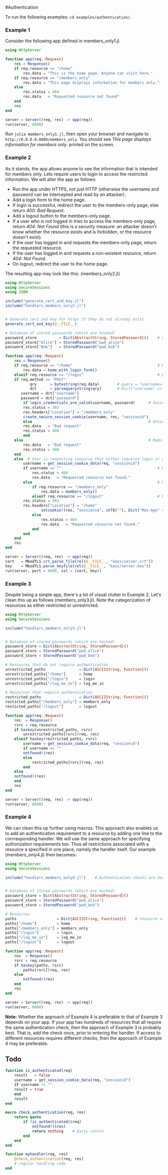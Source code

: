 #Authentication 

To run the following examples: `cd examples/authentication/`.

### Example 1
Consider the following app defined in members_only1.jl.
```julia
using HttpServer

function app(req::Request)
    res = Response()
    if req.resource == "/home"
        res.data = "This is the home page. Anyone can visit here."
    if req.resource == "/members_only"
        res.data = "This page displays information for members only."
    else
        res.status = 404
        res.data   = "Requested resource not found"
    end
    res
end

server = Server((req, res) -> app(req))
run(server, 8000)
```
Run `julia members_only1.jl`, then open your browser and navigate to `http://0.0.0.0:8000/members_only`. You should see _This page displays information for members only._ printed on the screen.


### Example 2
As it stands, the app allows anyone to see the information that is intended for members only. Lets require users to login to access the restricted information. We will alter the app as follows:
- Run the app under HTTPS, not just HTTP (otherwise the username and password can be intercepted and read by an attacker).
- Add a login form to the home page.
- If login is successful, redirect the user to the members-only page; else return _400: Bad Request_.
- Add a logout button to the members-only page.
- If a user who is not logged in tries to access the members-only page, return _404: Not Found_ (this is a security measure: an attacker doesn't know whether the resource exists and is forbidden, or the resource doesn't exist).
- If the user has logged in and requests the members-only page, return the requested resource.
- If the user has logged in and requests a non-existent resource, return _404: Not Found_.
- On logout, redirect the user to the home page.

The resulting app may look like this: (members_only2.jl)
```julia
using HttpServer
using SecureSessions
using JSON

include("generate_cert_and_key.jl")
include("handlers_members_only2.jl")


# Generate cert and key for https if they do not already exist
generate_cert_and_key(@__FILE__)

# Database of stored passwords (which are hashed)
password_store          = Dict{AbstractString, StoredPassword}()    # username => StoredPassword
password_store["Alice"] = StoredPassword("pwd_alice")
password_store["Bob"]   = StoredPassword("pwd_bob")

function app(req::Request)
    res = Response()
    if req.resource == "/home"                                      # Home page with login form
        res.data = home_with_login_form()
    elseif req.resource == "/login"                                 # Process login request
	if req.method == "POST"
           qry      = bytestring(req.data)        # query = "username=xxx&password=yyy"
           dct      = parsequerystring(qry)       # Dict("username" => xxx, "password" => yyy)
	   username = dct["username"]
	   password = dct["password"]
	    if login_credentials_are_valid(username, password)      # Successful login: Redirect to members_only page
		res.status = 303
		res.headers["Location"] = "/members_only"
		create_secure_session_cookie(username, res, "sessionid")
	    else                                                    # Unsuccessful login: Return 400: Bad Request
		res.data   = "Bad request"
		res.status = 400
	    end
	else                                                        # Require that login requests are POST requests
	    res.data   = "Bad request"
	    res.status = 400
	end
    else  # User is requesting resource that either requires login or doesn't exist
        username = get_session_cookie_data(req, "sessionid")
        if username == ""                                           # User not logged in: Return 404: Not Found
            res.status = 404
            res.data   = "Requested resource not found."
        else                                                        # User is logged in: Return requested resource
            if req.resource == "/members_only"
                res.data = members_only()
            elseif req.resource == "/logout"                        # User has logged out: Redirect to home page
		res.status = 303
		res.headers["Location"] = "/home"
                setcookie!(res, "sessionid", utf8(""), Dict("Max-Age" => utf8("0")))
            else
                res.status = 404
                res.data   = "Requested resource not found."
            end
        end
    end
    res
end

server = Server((req, res) -> app(req))
cert   = MbedTLS.crt_parse_file(rel(@__FILE__, "keys/server.crt"))
key    = MbedTLS.parse_keyfile(rel(@__FILE__, "keys/server.key"))
run(server, port = 8000, ssl = (cert, key))
```

### Example 3
Despite being a simple app, there's a lot of visual clutter in Example 2. Let's clean this up as follows (members_only3.jl). Note the categorization of resources as either restricted or unrestricted.
```julia
using HttpServer
using SecureSessions

include("handlers_members_only3.jl")


# Database of stored passwords (which are hashed)
password_store = Dict{AbstractString, StoredPassword}()
password_store = StoredPassword("pwd_alice")
password_store = StoredPassword("pwd_bob")

# Resources that do not require authentication
unrestricted_paths               = Dict{ASCIIString, Function}()
unrestricted_paths["/home"]      = home
unrestricted_paths["/login"]     = login
unrestricted_paths["/log_me_in"] = log_me_in

# Resources that require authentication
restricted_paths                 = Dict{ASCIIString, Function}()
resticted_paths["/members_only"] = members_only
resticted_paths["/logout"]       = logout

function app(req::Request)
    res  = Response()
    rsrc = req.resource
    if haskey(unrestricted_paths, rsrc)
        unrestricted_paths[rsrc](req, res)
    elseif haskey(restricted_paths, rsrc)
        username = get_session_cookie_data(req, "sessionid")
        if username == ""
	    notfound!(res)
        else
            restricted_paths[rsrc](req, res)
        end
    else
	notfound!(res)
    end
    res
end

server = Server((req, res) -> app(req))
run(server, 8000)
```


### Example 4
We can clean this up further using macros. This approach also enables us to add an authentication requirement to a resource by adding one line to the corrresponding handler. We will use the same approach for specifying authorization requirements too. Thus all restrictions associated with a resource a specified in one place, namely the handler itself. Our example (members_only4.jl) then becomes:
```julia
using HttpServer
using SecureSessions

include("handlers_members_only4.jl")    # Authentication checks are done in each handler by adding 1 line of code


# Database of stored passwords (which are hashed)
password_store = Dict{AbstractString, StoredPassword}()
password_store = StoredPassword("pwd_alice")
password_store = StoredPassword("pwd_bob")

# Resources
paths                  = Dict{ASCIIString, Function}()    # resource => handler
paths["/home"]         = home
paths["/members_only"] = members_only
paths["/login"]        = login
paths["/log_me_in"]    = log_me_in
paths["/logout"]       = logout

function app(req::Request)
    res  = Response()
    rsrc = req.resource
    if haskey(paths, rsrc)
        paths[rsrc](req, res)
    else
        notfound!(res)
    end
    res
end

server = Server((req, res) -> app(req))
run(server, 8000)
```

__Note:__ Whether the approach of Example 4 is preferable to that of Example 3 depends on your app. If your app has hundreds of resources that all require the same authentication check, then the approach of Example 3 is probably best. That is, add the check once, prior to entering the handler. If access to different resources requires different checks, then the approach of Example 4 may be preferable.


## Todo
```julia
function is_authenticated(req)
    result   = false
    username = get_session_cookie_data(req, "sessionid")
    if username != ""
	result = true
    end
    result
end

macro check_authentication(req, res)
    return quote
        if !is_authenticated($req)
            notfound!($res)
            return nothing    # Early return
        end
    end
end

function myhandler(req, res)
    @check_authentication(req, res)
    # regular handling code
end
```
